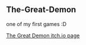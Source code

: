 ## The-Great-Demon
one of my first games :D

[The Great Demon itch.io page](https://selindoga.itch.io/the-great-demon "yess go and playy..")

